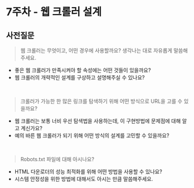 # 7주차 - 웹 크롤러 설계

## 사전질문

> 웹 크롤러는 무엇이고, 어떤 경우에 사용할까요? 생각나는 대로 자유롭게 말씀해주세요.
  - 좋은 웹 크롤러가 만족시켜야 할 속성에는 어떤 것들이 있을까요?
  - 웹 크롤러의 개략적인 설계를 구상하고 설명해주실 수 있나요? 

<br>

> 크롤러가 가능한 한 많은 링크를 탐색하기 위해 어떤 방식으로 URL을 고를 수 있을까요?
  - 웹 크롤러는 보통 너비 우선 탐색법을 사용하는데, 이 구현방법에 문제점에 대해 알고 계신가요? 
  - 예의 바른 웹 크롤러가 되기 위해 어떤 방식의 설계를 고민할 수 있을까요?

<br>

> Robots.txt 파일에 대해 아시나요?
  - HTML 다운로더의 성능 최적화를 위해 어떤 방법을 사용할 수 있나요?
  - 시스템 안정성을 위한 방법에 대해서도 아시는 만큼 말씀해주세요. 
